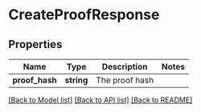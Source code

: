 # CreateProofResponse

## Properties
Name | Type | Description | Notes
------------ | ------------- | ------------- | -------------
**proof_hash** | **string** | The proof hash | 

[[Back to Model list]](../README.md#documentation-for-models) [[Back to API list]](../README.md#documentation-for-api-endpoints) [[Back to README]](../README.md)


